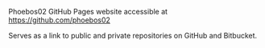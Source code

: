 Phoebos02 GitHub Pages website accessible at https://github.com/phoebos02

Serves as a link to public and private repositories on GitHub and Bitbucket.
